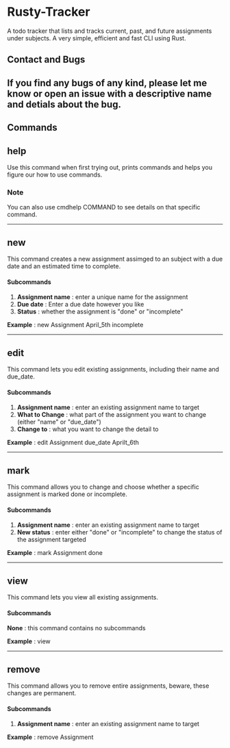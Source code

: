 # Rusty-Tracker
A todo tracker that lists and tracks current, past, and future assignments under subjects. A very simple, efficient and fast CLI using Rust.

## Contact and Bugs
If you find any bugs of any kind, please let me know or open an issue with a descriptive name and detials about the bug.
-------------------------------------------------------------------------------------------------------------------------------------------

## Commands

## help
Use this command when first trying out, prints commands and helps you figure our how to use commands.
### Note
You can also use cmdhelp COMMAND to see details on that specific command.

------------------------------------------------------------------------------------------------------------------------------------------

## new
This command creates a new assignment assimged to an subject with a due date and an estimated time to complete.
#### Subcommands
1. **Assignment name** : enter a unique name for the assignment
2. **Due date** : Enter a due date however you like 
3. **Status** : whether the assignment is "done" or "incomplete"

**Example** : new Assignment April_5th incomplete

-----------------------------------------------------------------------------------------------------------------------------------------

## edit
This command lets you edit existing assignments, including their name and due_date.
#### Subcommands
1. **Assignment name** : enter an existing assignment name to target
2. **What to Change** : what part of the assignment you want to change (either "name" or "due_date")
3. **Change to** : what you want to change the detail to

**Example** : edit Assignment due_date Aprilt_6th

-----------------------------------------------------------------------------------------------------------------------------------------

## mark
This command allows you to change and choose whether a specific assignment is marked done or incomplete.
#### Subcommands
1. **Assignment name** : enter an existing assignment name to target
2. **New status** : enter either "done" or "incomplete" to change the status of the assignment targeted

**Example** : mark Assignment done

-----------------------------------------------------------------------------------------------------------------------------------------

## view
This command lets you view all existing assignments.
#### Subcommands
**None** : this command contains no subcommands

**Example** : view

-----------------------------------------------------------------------------------------------------------------------------------------

## remove
This command allows you to remove entire assignments, beware, these changes are permanent.
#### Subcommands
1. **Assignment name** : enter an existing assignment name to target

**Example** : remove Assignment



